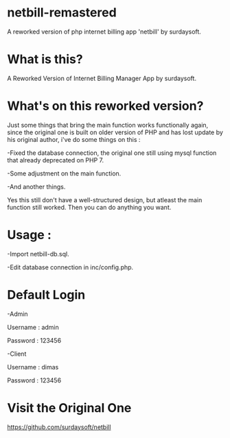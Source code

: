 # netbill-remastered
A reworked version of php internet billing app 'netbill' by surdaysoft.

# What is this?
A Reworked Version of Internet Billing Manager App by surdaysoft.

# What's on this reworked version?
Just some things that bring the main function works functionally again, since the original one is built on older version of PHP and has lost update by his original author, i've do some things on this :

-Fixed the database connection, the original one still using mysql function that already deprecated on PHP 7.

-Some adjustment on the main function.

-And another things.

Yes this still don't have a well-structured design, but atleast the main function still worked. Then you can do anything you want.

# Usage :

-Import netbill-db.sql.

-Edit database connection in inc/config.php.

# Default Login

-Admin

  Username : admin
  
  Password : 123456
  
-Client

  Username : dimas
  
  Password : 123456
  
# Visit the Original One
https://github.com/surdaysoft/netbill
